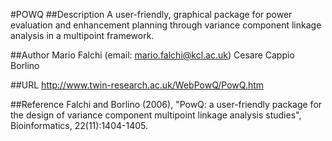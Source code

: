 #POWQ
##Description
A user-friendly, graphical package for power evaluation and enhancement planning through variance component linkage analysis in a multipoint framework.

##Author
Mario Falchi (email: mario.falchi@kcl.ac.uk) Cesare Cappio Borlino

##URL
http://www.twin-research.ac.uk/WebPowQ/PowQ.htm

##Reference
Falchi and Borlino (2006), "PowQ: a user-friendly package for the design of variance component multipoint linkage analysis studies", Bioinformatics, 22(11):1404-1405.

